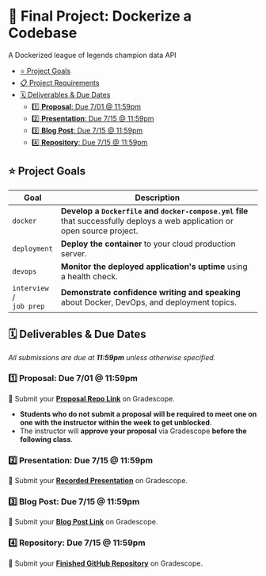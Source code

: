 # 🐳 Final Project: Dockerize a Codebase

A Dockerized league of legends champion data API

- [⭐️ Project Goals](#️-project-goals)
- [📋 Project Requirements](#-project-requirements)
- [🗓 Deliverables & Due Dates](#-deliverables--due-dates)
  - [1️⃣ **Proposal**: Due 7/01 @ 11:59pm](#1️⃣-proposal-due-701--1159pm)
  - [2️⃣ **Presentation**: Due 7/15 @ 11:59pm](#2️⃣-presentation-due-715--1159pm)
  - [3️⃣ **Blog Post**: Due 7/15 @ 11:59pm](#3️⃣-blog-post-due-715--1159pm)
  - [4️⃣ **Repository**: Due 7/15 @ 11:59pm](#4️⃣-repository-due-715--1159pm)

## ⭐️ Project Goals

| Goal | Description |
| --- | --- |
| `docker` | **Develop a `Dockerfile` and `docker-compose.yml` file** that successfully deploys a web application or open source project. |
| `deployment` | **Deploy the container** to your cloud production server. |
| `devops` | **Monitor the deployed application's uptime** using a health check. |
| `interview` /<br>`job prep` | **Demonstrate confidence writing and speaking** about Docker, DevOps, and deployment topics. |

## 🗓 Deliverables & Due Dates

_All submissions are due at **11:59pm** unless otherwise specified._

### 1️⃣ **Proposal**: Due 7/01 @ 11:59pm

🔗 Submit your **[Proposal Repo Link](https://www.gradescope.com/courses/133579/assignments/467884)** on Gradescope.

- **Students who do not submit a proposal will be required to meet one on one with the instructor within the week to get unblocked**.
- The instructor will **approve your proposal** via Gradescope **before the following class**.

### 2️⃣ **Presentation**: Due 7/15 @ 11:59pm

🔗 Submit your **[Recorded Presentation](https://www.gradescope.com/courses/133579/assignments/462693)** on Gradescope.

### 3️⃣ **Blog Post**: Due 7/15 @ 11:59pm

🔗 Submit your **[Blog Post Link](https://www.gradescope.com/courses/133579/assignments/467890)** on Gradescope.

### 4️⃣ **Repository**: Due 7/15 @ 11:59pm

🔗 Submit your **[Finished GitHub Repository](https://www.gradescope.com/courses/133579/assignments/428249)** on Gradescope.